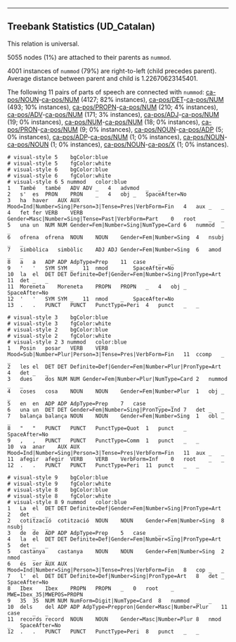 

--------------------------------------------------------------------------------

## Treebank Statistics (UD_Catalan)

This relation is universal.

5055 nodes (1%) are attached to their parents as `nummod`.

4001 instances of `nummod` (79%) are right-to-left (child precedes parent).
Average distance between parent and child is 1.22670623145401.

The following 11 pairs of parts of speech are connected with `nummod`: [ca-pos/NOUN]()-[ca-pos/NUM]() (4127; 82% instances), [ca-pos/DET]()-[ca-pos/NUM]() (493; 10% instances), [ca-pos/PROPN]()-[ca-pos/NUM]() (210; 4% instances), [ca-pos/ADV]()-[ca-pos/NUM]() (171; 3% instances), [ca-pos/ADJ]()-[ca-pos/NUM]() (19; 0% instances), [ca-pos/NUM]()-[ca-pos/NUM]() (18; 0% instances), [ca-pos/PRON]()-[ca-pos/NUM]() (9; 0% instances), [ca-pos/NOUN]()-[ca-pos/ADP]() (5; 0% instances), [ca-pos/ADP]()-[ca-pos/NUM]() (1; 0% instances), [ca-pos/NOUN]()-[ca-pos/NOUN]() (1; 0% instances), [ca-pos/NOUN]()-[ca-pos/X]() (1; 0% instances).


~~~ conllu
# visual-style 5	bgColor:blue
# visual-style 5	fgColor:white
# visual-style 6	bgColor:blue
# visual-style 6	fgColor:white
# visual-style 6 5 nummod	color:blue
1	També	també	ADV	ADV	_	4	advmod	_	_
2	s'	es	PRON	PRON	_	4	obj	_	SpaceAfter=No
3	ha	haver	AUX	AUX	Mood=Ind|Number=Sing|Person=3|Tense=Pres|VerbForm=Fin	4	aux	_	_
4	fet	fer	VERB	VERB	Gender=Masc|Number=Sing|Tense=Past|VerbForm=Part	0	root	_	_
5	una	un	NUM	NUM	Gender=Fem|Number=Sing|NumType=Card	6	nummod	_	_
6	ofrena	ofrena	NOUN	NOUN	Gender=Fem|Number=Sing	4	nsubj	_	_
7	simbòlica	simbòlic	ADJ	ADJ	Gender=Fem|Number=Sing	6	amod	_	_
8	a	a	ADP	ADP	AdpType=Prep	11	case	_	_
9	'	'	SYM	SYM	_	11	nmod	_	SpaceAfter=No
10	la	el	DET	DET	Definite=Def|Gender=Fem|Number=Sing|PronType=Art	11	det	_	_
11	Moreneta	Moreneta	PROPN	PROPN	_	4	obj	_	SpaceAfter=No
12	'	'	SYM	SYM	_	11	nmod	_	SpaceAfter=No
13	.	.	PUNCT	PUNCT	PunctType=Peri	4	punct	_	_

~~~


~~~ conllu
# visual-style 3	bgColor:blue
# visual-style 3	fgColor:white
# visual-style 2	bgColor:blue
# visual-style 2	fgColor:white
# visual-style 2 3 nummod	color:blue
1	Posin	posar	VERB	VERB	Mood=Sub|Number=Plur|Person=3|Tense=Pres|VerbForm=Fin	11	ccomp	_	_
2	les	el	DET	DET	Definite=Def|Gender=Fem|Number=Plur|PronType=Art	4	det	_	_
3	dues	dos	NUM	NUM	Gender=Fem|Number=Plur|NumType=Card	2	nummod	_	_
4	coses	cosa	NOUN	NOUN	Gender=Fem|Number=Plur	1	obj	_	_
5	en	en	ADP	ADP	AdpType=Prep	7	case	_	_
6	una	un	DET	DET	Gender=Fem|Number=Sing|PronType=Ind	7	det	_	_
7	balança	balança	NOUN	NOUN	Gender=Fem|Number=Sing	1	obl	_	_
8	"	"	PUNCT	PUNCT	PunctType=Quot	1	punct	_	SpaceAfter=No
9	,	,	PUNCT	PUNCT	PunctType=Comm	1	punct	_	_
10	va	anar	AUX	AUX	Mood=Ind|Number=Sing|Person=3|Tense=Pres|VerbForm=Fin	11	aux	_	_
11	afegir	afegir	VERB	VERB	VerbForm=Inf	0	root	_	_
12	.	.	PUNCT	PUNCT	PunctType=Peri	11	punct	_	_

~~~


~~~ conllu
# visual-style 9	bgColor:blue
# visual-style 9	fgColor:white
# visual-style 8	bgColor:blue
# visual-style 8	fgColor:white
# visual-style 8 9 nummod	color:blue
1	La	el	DET	DET	Definite=Def|Gender=Fem|Number=Sing|PronType=Art	2	det	_	_
2	cotització	cotització	NOUN	NOUN	Gender=Fem|Number=Sing	8	nsubj	_	_
3	de	de	ADP	ADP	AdpType=Prep	5	case	_	_
4	la	el	DET	DET	Definite=Def|Gender=Fem|Number=Sing|PronType=Art	5	det	_	_
5	castanya	castanya	NOUN	NOUN	Gender=Fem|Number=Sing	2	nmod	_	_
6	és	ser	AUX	AUX	Mood=Ind|Number=Sing|Person=3|Tense=Pres|VerbForm=Fin	8	cop	_	_
7	l'	el	DET	DET	Definite=Def|Number=Sing|PronType=Art	8	det	_	SpaceAfter=No
8	Ibex	Ibex	PROPN	PROPN	_	0	root	_	MWE=Ibex_35|MWEPOS=PROPN
9	35	35	NUM	NUM	NumForm=Digit|NumType=Card	8	nummod	_	_
10	dels	del	ADP	ADP	AdpType=Preppron|Gender=Masc|Number=Plur	11	case	_	_
11	records	record	NOUN	NOUN	Gender=Masc|Number=Plur	8	nmod	_	SpaceAfter=No
12	.	.	PUNCT	PUNCT	PunctType=Peri	8	punct	_	_

~~~


